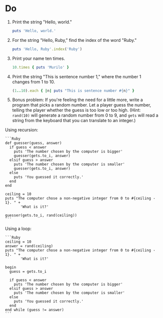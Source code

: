 # Do

1. Print the string "Hello, world."

    ```Ruby
    puts 'Hello, world.'
    ```

2. For the string "Hello, Ruby," find the index of the word "Ruby."

    ```Ruby
    puts 'Hello, Ruby'.index('Ruby')
    ```

3. Print your name ten times.

    ```Ruby
    10.times { puts 'Murilo' }
    ```

4. Print the string "This is sentence number 1," where the number 1 changes
   from 1 to 10.

    ```Ruby
    (1..10).each { |n| puts "This is sentence number #{n}" }
    ```

5. Bonus problem: If you're feeling the need for a little more, write a program
   that picks a random number. Let a player guess the number, telling the
   player whether the guess is too low or too high. (Hint: `rand(10)` will
   generate a random number from 0 to 9, and `gets` will read a string from the
   keyboard that you can translate to an integer.)

  Using recursion:

    ```Ruby
    def guesser(guess, answer)
      if guess < answer
        puts 'The number chosen by the computer is bigger'
        guesser(gets.to_i, answer)
      elsif guess > answer
        puts 'The number chosen by the computer is smaller'
        guesser(gets.to_i, answer)
      else
        puts 'You guessed it correctly.'
      end
    end

    ceiling = 10
    puts "The computer chose a non-negative integer from 0 to #{ceiling - 1}. " +
           'What is it?'

    guesser(gets.to_i, rand(ceiling))
    ```

  Using a loop:

    ```Ruby
    ceiling = 10
    answer = rand(ceiling)
    puts "The computer chose a non-negative integer from 0 to #{ceiling - 1}. " +
           'What is it?'

    begin
      guess = gets.to_i

      if guess < answer
        puts 'The number chosen by the computer is bigger'
      elsif guess > answer
        puts 'The number chosen by the computer is smaller'
      else
        puts 'You guessed it correctly.'
      end
    end while (guess != answer)
    ```
